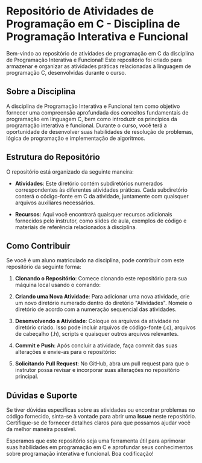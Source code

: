 # Repositório de Atividades de Programação em C - Disciplina de Programação Interativa e Funcional

Bem-vindo ao repositório de atividades de programação em C da disciplina de Programação Interativa e Funcional! Este repositório foi criado para armazenar e organizar as atividades práticas relacionadas à linguagem de programação C, desenvolvidas durante o curso.

## Sobre a Disciplina

A disciplina de Programação Interativa e Funcional tem como objetivo fornecer uma compreensão aprofundada dos conceitos fundamentais de programação em linguagem C, bem como introduzir os princípios da programação interativa e funcional. Durante o curso, você terá a oportunidade de desenvolver suas habilidades de resolução de problemas, lógica de programação e implementação de algoritmos.

## Estrutura do Repositório

O repositório está organizado da seguinte maneira:

- **Atividades**: Este diretório contém subdiretórios numerados correspondentes às diferentes atividades práticas. Cada subdiretório conterá o código-fonte em C da atividade, juntamente com quaisquer arquivos auxiliares necessários.

- **Recursos**: Aqui você encontrará quaisquer recursos adicionais fornecidos pelo instrutor, como slides de aula, exemplos de código e materiais de referência relacionados à disciplina.

## Como Contribuir

Se você é um aluno matriculado na disciplina, pode contribuir com este repositório da seguinte forma:

1. **Clonando o Repositório**: Comece clonando este repositório para sua máquina local usando o comando:

2. **Criando uma Nova Atividade**: Para adicionar uma nova atividade, crie um novo diretório numerado dentro do diretório "Atividades". Nomeie o diretório de acordo com a numeração sequencial das atividades.

3. **Desenvolvendo a Atividade**: Coloque os arquivos da atividade no diretório criado. Isso pode incluir arquivos de código-fonte (.c), arquivos de cabeçalho (.h), scripts e quaisquer outros arquivos relevantes.

4. **Commit e Push**: Após concluir a atividade, faça commit das suas alterações e envie-as para o repositório:

5. **Solicitando Pull Request**: No GitHub, abra um pull request para que o instrutor possa revisar e incorporar suas alterações no repositório principal.

## Dúvidas e Suporte

Se tiver dúvidas específicas sobre as atividades ou encontrar problemas no código fornecido, sinta-se à vontade para abrir uma **Issue** neste repositório. Certifique-se de fornecer detalhes claros para que possamos ajudar você da melhor maneira possível.

Esperamos que este repositório seja uma ferramenta útil para aprimorar suas habilidades em programação em C e aprofundar seus conhecimentos sobre programação interativa e funcional. Boa codificação!
